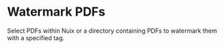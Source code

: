# Watermark PDFs
Select PDFs within Nuix or a directory containing PDFs to watermark them with a specified tag.